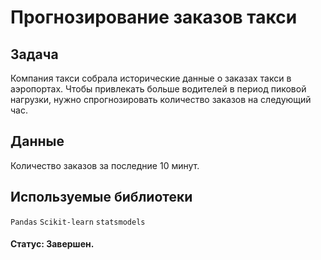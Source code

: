 # Прогнозирование заказов такси

## Задача

Компания такси собрала исторические данные о заказах такси в аэропортах. Чтобы привлекать больше водителей в период пиковой нагрузки, нужно спрогнозировать количество заказов на следующий час.

## Данные

Количество заказов за последние 10 минут.

## Используемые библиотеки

`Pandas`  `Scikit-learn`  `statsmodels`

#### Статус: Завершен.
